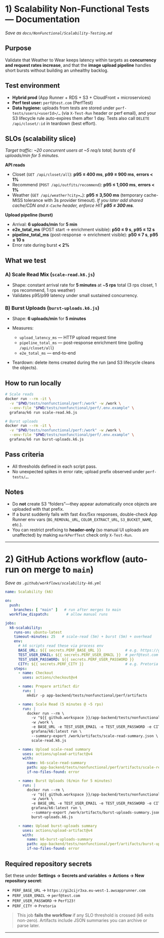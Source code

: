 # 1) Scalability Non-Functional Tests — Documentation

*Save as `docs/NonFunctional/Scalability-Testing.md`*

## Purpose

Validate that Weather to Wear keeps latency within targets as **concurrency and request rates increase**, and that the **image upload pipeline** handles short bursts without building an unhealthy backlog.

## Test environment

* **Hybrid prod** (App Runner + RDS + S3 + CloudFront + microservices)
* **Perf test user:** `perf@test.com` (PerfTest)
* **Data hygiene:** uploads from tests are stored under `perf-tests/users/<userId>/…` (via `X-Test-Run` header or perf email), and your S3 lifecycle rule auto-expires them after 1 day. Tests also call `DELETE /api/closet/:id` in teardown (best effort).

## SLOs (scalability slice)

*Target traffic: ~20 concurrent users at ~5 req/s total; bursts of 6 uploads/min for 5 minutes.*

**API reads**

* Closet (`GET /api/closet/all`): **p95 ≤ 400 ms**, **p99 ≤ 900 ms**, **errors < 1%**
* Recommend (`POST /api/outfits/recommend`): **p95 ≤ 1,000 ms**, **errors < 1%**
* Weather (`GET /api/weather?city=…`): **p95 ≤ 3,500 ms** (temporary cache-MISS tolerance with 3s provider timeout).
  *If you later add shared cache/CDN and `X-Cache` header, enforce HIT **p95 ≤ 300 ms**.*

**Upload pipeline (burst)**

* Arrival: **6 uploads/min** for **5 min**
* **e2e_total_ms** (POST start → enrichment visible): **p50 ≤ 9 s**, **p95 ≤ 12 s**
* **pipeline_total_ms** (post-response → enrichment visible): **p50 ≤ 7 s**, **p95 ≤ 10 s**
* Error rate during burst **< 2%**

## What we test

### A) Scale Read Mix (`scale-read.k6.js`)

* Shape: constant arrival rate for **5 minutes** at ~**5 rps** total
  (3 rps closet, 1 rps recommend, 1 rps weather)
* Validates p95/p99 latency under small sustained concurrency.

### B) Burst Uploads (`burst-uploads.k6.js`)

* Shape: **6 uploads/min** for **5 minutes**
* Measures:

  * `upload_latency_ms` — HTTP upload request time
  * `pipeline_total_ms` — post-response enrichment time (polling `/api/closet/all`)
  * `e2e_total_ms` — end-to-end
* Teardown: delete items created during the run (and S3 lifecycle cleans the objects).

## How to run locally

```bash
# Scale reads
docker run --rm -it \
  -v "$PWD/tests/nonfunctional/perf:/work" -w /work \
  --env-file "$PWD/tests/nonfunctional/perf/.env.example" \
  grafana/k6 run scale-read.k6.js

# Burst uploads
docker run --rm -it \
  -v "$PWD/tests/nonfunctional/perf:/work" -w /work \
  --env-file "$PWD/tests/nonfunctional/perf/.env.example" \
  grafana/k6 run burst-uploads.k6.js
```

## Pass criteria

* All thresholds defined in each script pass.
* No unexpected spikes in error rate; upload prefix observed under `perf-tests/…`.

## Notes

* Do **not** create S3 “folders”—they appear automatically once objects are uploaded with that prefix.
* If a burst suddenly fails with fast 4xx/5xx responses, double-check App Runner env vars (`BG_REMOVAL_URL`, `COLOR_EXTRACT_URL`, `S3_BUCKET_NAME`, etc.).
* You can restrict prefixing to **header-only** (so manual UI uploads are unaffected) by making `markPerfTest` check only `X-Test-Run`.

---

# 2) GitHub Actions workflow (auto-run on merge to `main`)

*Save as `.github/workflows/scalability-k6.yml`*

```yaml
name: Scalability (k6)

on:
  push:
    branches: [ "main" ]   # run after merges to main
  workflow_dispatch:        # allow manual runs

jobs:
  k6-scalability:
    runs-on: ubuntu-latest
    timeout-minutes: 25   # scale-read (5m) + burst (5m) + overhead
    env:
      # k6 scripts read these via process env
      BASE_URL: ${{ secrets.PERF_BASE_URL }}           # e.g. https://gi2cijr3xa.eu-west-1.awsapprunner.com
      TEST_USER_EMAIL: ${{ secrets.PERF_USER_EMAIL }}  # perf@test.com
      TEST_USER_PASSWORD: ${{ secrets.PERF_USER_PASSWORD }}
      CITY: ${{ secrets.PERF_CITY }}                   # e.g. Pretoria
    steps:
      - name: Checkout
        uses: actions/checkout@v4

      - name: Prepare artifact dir
        run: |
          mkdir -p app-backend/tests/nonfunctional/perf/artifacts

      - name: Scale Read (5 minutes @ ~5 rps)
        run: |
          docker run --rm \
            -v "${{ github.workspace }}/app-backend/tests/nonfunctional/perf:/work" \
            -w /work \
            -e BASE_URL -e TEST_USER_EMAIL -e TEST_USER_PASSWORD -e CITY \
            grafana/k6:latest run \
            --summary-export /work/artifacts/scale-read-summary.json \
            scale-read.k6.js

      - name: Upload scale-read summary
        uses: actions/upload-artifact@v4
        with:
          name: k6-scale-read-summary
          path: app-backend/tests/nonfunctional/perf/artifacts/scale-read-summary.json
          if-no-files-found: error

      - name: Burst Uploads (6/min for 5 minutes)
        run: |
          docker run --rm \
            -v "${{ github.workspace }}/app-backend/tests/nonfunctional/perf:/work" \
            -w /work \
            -e BASE_URL -e TEST_USER_EMAIL -e TEST_USER_PASSWORD -e CITY \
            grafana/k6:latest run \
            --summary-export /work/artifacts/burst-uploads-summary.json \
            burst-uploads.k6.js

      - name: Upload burst-uploads summary
        uses: actions/upload-artifact@v4
        with:
          name: k6-burst-uploads-summary
          path: app-backend/tests/nonfunctional/perf/artifacts/burst-uploads-summary.json
          if-no-files-found: error
```

## Required repository secrets

Set these under **Settings → Secrets and variables → Actions → New repository secret**:

* `PERF_BASE_URL` → `https://gi2cijr3xa.eu-west-1.awsapprunner.com`
* `PERF_USER_EMAIL` → `perf@test.com`
* `PERF_USER_PASSWORD` → `Perf123!`
* `PERF_CITY` → `Pretoria`

> This job **fails the workflow** if any SLO threshold is crossed (k6 exits non-zero). Artifacts include JSON summaries you can archive or parse later.

---

